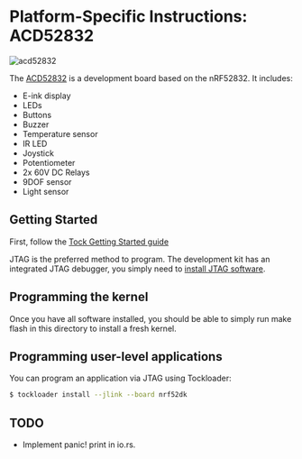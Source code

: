 Platform-Specific Instructions: ACD52832
========================================

![acd52832](http://aconno.de/wp-content/uploads/2016/03/img_modul-08.png)

The [ACD52832](http://aconno.de/acd52832/) is a development board based on the
nRF52832. It includes:

- E-ink display
- LEDs
- Buttons
- Buzzer
- Temperature sensor
- IR LED
- Joystick
- Potentiometer
- 2x 60V DC Relays
- 9DOF sensor
- Light sensor

## Getting Started

First, follow the [Tock Getting Started guide](../../doc/Getting_Started.md)

JTAG is the preferred method to program. The development kit has an
integrated JTAG debugger, you simply need to [install JTAG
software](../../doc/Getting_Started.md#optional-requirements).

## Programming the kernel
Once you have all software installed, you should be able to simply run
make flash in this directory to install a fresh kernel.

## Programming user-level applications
You can program an application via JTAG using Tockloader:

```bash
$ tockloader install --jlink --board nrf52dk
```

## TODO

- Implement panic! print in io.rs.


